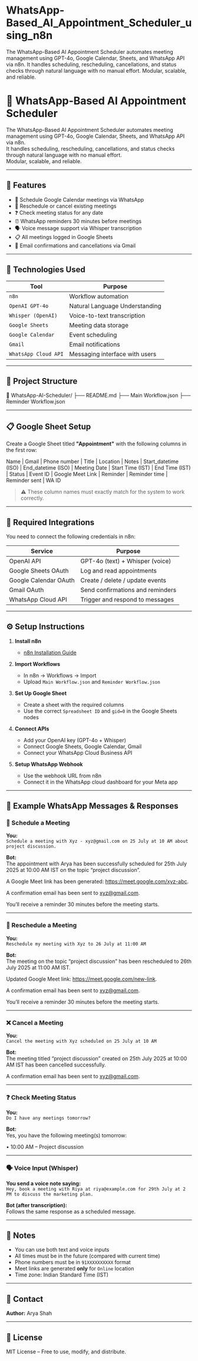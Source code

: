 # WhatsApp-Based_AI_Appointment_Scheduler_using_n8n

The WhatsApp-Based AI Appointment Scheduler automates meeting management using GPT-4o, Google Calendar, Sheets, and WhatsApp API via n8n. It handles scheduling, rescheduling, cancellations, and status checks through natural language with no manual effort. Modular, scalable, and reliable.

# 🤖 WhatsApp-Based AI Appointment Scheduler

The WhatsApp-Based AI Appointment Scheduler automates meeting management using GPT-4o, Google Calendar, Sheets, and WhatsApp API via n8n.  
It handles scheduling, rescheduling, cancellations, and status checks through natural language with no manual effort.  
Modular, scalable, and reliable.

---

## 🚀 Features

- 📆 Schedule Google Calendar meetings via WhatsApp
- 🔁 Reschedule or cancel existing meetings
- ❓ Check meeting status for any date
- ⏰ WhatsApp reminders 30 minutes before meetings
- 🗣️ Voice message support via Whisper transcription
- 📋 All meetings logged in Google Sheets
- 📧 Email confirmations and cancellations via Gmail

---

## 🧠 Technologies Used

| Tool                 | Purpose                        |
| -------------------- | ------------------------------ |
| `n8n`                | Workflow automation            |
| `OpenAI GPT-4o`      | Natural Language Understanding |
| `Whisper (OpenAI)`   | Voice-to-text transcription    |
| `Google Sheets`      | Meeting data storage           |
| `Google Calendar`    | Event scheduling               |
| `Gmail`              | Email notifications            |
| `WhatsApp Cloud API` | Messaging interface with users |

---

## 📁 Project Structure

📁 WhatsApp-AI-Scheduler/
├── README.md
├── Main Workflow.json
├── Reminder Workflow.json

---

## 📋 Google Sheet Setup

Create a Google Sheet titled **"Appointment"** with the following columns in the first row:

Name | Gmail | Phone number | Title | Location | Notes | Start_datetime (ISO) | End_datetime (ISO) | Meeting Date | Start Time (IST) | End Time (IST) | Status | Event ID | Google Meet Link | Reminder | Reminder time | Reminder sent | WA ID

> ⚠️ These column names must exactly match for the system to work correctly.

---

## 🔌 Required Integrations

You need to connect the following credentials in n8n:

| Service               | Purpose                          |
| --------------------- | -------------------------------- |
| OpenAI API            | GPT-4o (text) + Whisper (voice)  |
| Google Sheets OAuth   | Log and read appointments        |
| Google Calendar OAuth | Create / delete / update events  |
| Gmail OAuth           | Send confirmations and reminders |
| WhatsApp Cloud API    | Trigger and respond to messages  |

---

## ⚙️ Setup Instructions

1. **Install n8n**

   - [n8n Installation Guide](https://docs.n8n.io/hosting/installation/)

2. **Import Workflows**

   - In n8n → Workflows → Import
   - Upload `Main Workflow.json` and `Reminder Workflow.json`

3. **Set Up Google Sheet**

   - Create a sheet with the required columns
   - Use the correct `Spreadsheet ID` and `gid=0` in the Google Sheets nodes

4. **Connect APIs**

   - Add your OpenAI key (GPT-4o + Whisper)
   - Connect Google Sheets, Google Calendar, Gmail
   - Connect your WhatsApp Cloud Business API

5. **Setup WhatsApp Webhook**
   - Use the webhook URL from n8n
   - Connect it in the WhatsApp cloud dashboard for your Meta app

---

## 💬 Example WhatsApp Messages & Responses

### 📅 Schedule a Meeting

**You:**  
`Schedule a meeting with Xyz - xyz@gmail.com on 25 July at 10 AM about project discussion.`

**Bot:**  
The appointment with Arya has been successfully scheduled for 25th July 2025 at 10:00 AM IST on the topic “project discussion”.

A Google Meet link has been generated: https://meet.google.com/xyz-abc.

A confirmation email has been sent to xyz@gmail.com.

You’ll receive a reminder 30 minutes before the meeting starts.

---

### 🔁 Reschedule a Meeting

**You:**  
`Reschedule my meeting with Xyz to 26 July at 11:00 AM`

**Bot:**  
The meeting on the topic “project discussion” has been rescheduled to 26th July 2025 at 11:00 AM IST.

Updated Google Meet link: https://meet.google.com/new-link.

A confirmation email has been sent to xyz@gmail.com.

You’ll receive a reminder 30 minutes before the meeting starts.

---

### ❌ Cancel a Meeting

**You:**  
`Cancel the meeting with Xyz scheduled on 25 July at 10 AM`

**Bot:**  
The meeting titled “project discussion” created on 25th July 2025 at 10:00 AM IST has been cancelled successfully.

A confirmation email has been sent to xyz@gmail.com.

---

### ❓ Check Meeting Status

**You:**  
`Do I have any meetings tomorrow?`

**Bot:**  
Yes, you have the following meeting(s) tomorrow:

• 10:00 AM – Project discussion

---

### 🗣️ Voice Input (Whisper)

**You send a voice note saying:**  
`Hey, book a meeting with Riya at riya@example.com for 29th July at 2 PM to discuss the marketing plan.`

**Bot (after transcription):**  
Follows the same response as a scheduled message.

---

## 📝 Notes

- You can use both text and voice inputs
- All times must be in the future (compared with current time)
- Phone numbers must be in `91XXXXXXXXXX` format
- Meet links are generated **only** for `Online` location
- Time zone: Indian Standard Time (IST)

---

## 🤝 Contact

**Author:** Arya Shah

---

## 📘 License

MIT License – Free to use, modify, and distribute.
